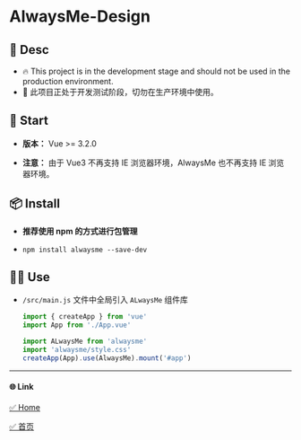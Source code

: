 # AlwaysMe-Design

## 📌 Desc

-   🔥 This project is in the development stage and should not be used in the production environment.
-   👻 此项目正处于开发测试阶段，切勿在生产环境中使用。

## 💫 Start

-   **版本：** Vue >= 3.2.0

-   **注意：** 由于 Vue3 不再支持 IE 浏览器环境，AlwaysMe 也不再支持 IE 浏览器环境。

## 📦️ Install

-   **推荐使用 npm 的方式进行包管理**

-   `npm install alwaysme --save-dev`

## 🧑‍💻 Use

-   `/src/main.js` 文件中全局引入 `ALwaysMe` 组件库

    ```javascript
    import { createApp } from 'vue'
    import App from './App.vue'

    import ALwaysMe from 'alwaysme'
    import 'alwaysme/style.css'
    createApp(App).use(AlwaysMe).mount('#app')
    ```

---

#### 🌐	Link

[✅ Home](https://www.alwaysme.org)

[✅ 首页](https://www.alwaysme.org)
